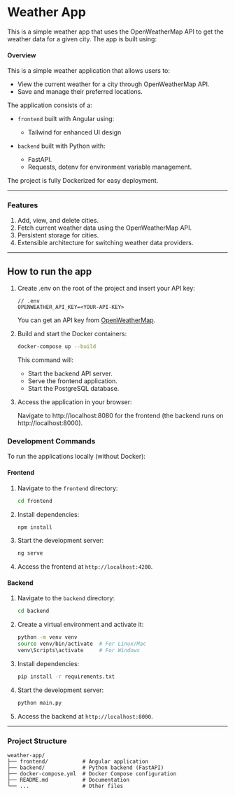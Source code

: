 # Weather App
This is a simple weather app that uses the OpenWeatherMap API to get the weather data for a given city. The app is built using:

#### **Overview**
This is a simple weather application that allows users to:
- View the current weather for a city through OpenWeatherMap API.
- Save and manage their preferred locations.

The application consists of a:
- `frontend` built with Angular using:
  - Tailwind for enhanced UI design
  

- `backend` built with Python with:
  - FastAPI.
  - Requests, dotenv for environment variable management.


The project is fully Dockerized for easy deployment.

---

### **Features**

1. Add, view, and delete cities.
2. Fetch current weather data using the OpenWeatherMap API.
3. Persistent storage for cities.
4. Extensible architecture for switching weather data providers.

---

## How to run the app
1. Create .env on the root of the project and insert your API key:
    ```dotenv
   // .env
    OPENWEATHER_API_KEY=<YOUR-API-KEY>
    ```
    You can get an API key from [OpenWeatherMap](https://home.openweathermap.org/users/sign_up).


2. Build and start the Docker containers:
    
    ```bash
    docker-compose up --build
    ```

    This command will:

    - Start the backend API server.
    - Serve the frontend application.
    - Start the PostgreSQL database.


3. Access the application in your browser:

    Navigate to http://localhost:8080 for the frontend (the backend runs on http://localhost:8000).

### **Development Commands**

To run the applications locally (without Docker):

#### **Frontend**
1. Navigate to the `frontend` directory:
   ```bash
   cd frontend
   ```
2. Install dependencies:
   ```bash
   npm install
   ```
3. Start the development server:
   ```bash
   ng serve
   ```
4. Access the frontend at `http://localhost:4200`.

#### **Backend**
1. Navigate to the `backend` directory:
   ```bash
   cd backend
   ```
2. Create a virtual environment and activate it:
   ```bash
   python -m venv venv
   source venv/bin/activate  # For Linux/Mac
   venv\Scripts\activate     # For Windows
   ```
3. Install dependencies:
   ```bash
   pip install -r requirements.txt
   ```
4. Start the development server:
   ```bash
   python main.py
   ```
5. Access the backend at `http://localhost:8000`.

---

### **Project Structure**

```
weather-app/
├── frontend/           # Angular application
├── backend/            # Python backend (FastAPI)
├── docker-compose.yml  # Docker Compose configuration
├── README.md           # Documentation
└── ...                 # Other files
```

